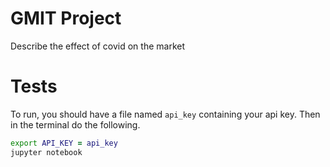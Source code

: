 # GMIT Project 
Describe the effect of covid on the market

# Tests
To run, you should have a file named `api_key` containing your api key. Then in the terminal do the following.
```zsh
export API_KEY = api_key
jupyter notebook
``` 
